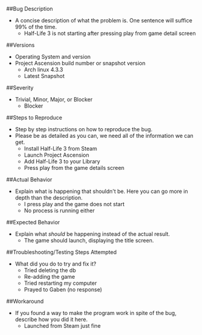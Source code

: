 ##Bug Description
- A concise description of what the problem is. One sentence will suffice 99% of the time. 
  * Half-Life 3 is not starting after pressing play from game detail screen
  
##Versions
- Operating System and version
- Project Ascension build number or snapshot version
  * Arch linux 4.3.3
  * Latest Snapshot

##Severity
- Trivial, Minor, Major, or Blocker
  * Blocker

##Steps to Reproduce
- Step by step instructions on how to reproduce the bug.
- Please be as detailed as you can, we need all of the information we can get. 
  * Install Half-Life 3 from Steam
  * Launch Project Ascension
  * Add Half-Life 3 to your Library
  * Press play from the game details screen
  
##Actual Behavior
- Explain what is happening that shouldn't be. Here you can go more in depth than the description. 
  * I press play and the game does not start
  * No process is running either
  
##Expected Behavior
- Explain what _should_ be happening instead of the actual result. 
  * The game should launch, displaying the title screen. 

##Troubleshooting/Testing Steps Attempted
- What did you do to try and fix it?
  * Tried deleting the db
  * Re-adding the game
  * Tried restarting  my computer
  * Prayed to Gaben (no response)

##Workaround
- If you found a way to make the program work in spite of the bug, describe how you did it here.
  * Launched from Steam just fine
